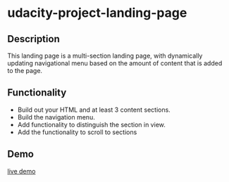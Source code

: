# udacity-project-landing-page

## Description
This landing page is a multi-section landing page, with dynamically updating navigational menu based on the amount of content that is added to the page.

## Functionality
- Build out your HTML and at least 3 content sections.
- Build the navigation menu. 
- Add functionality to distinguish the section in view.
- Add the functionality to scroll to sections

## Demo
[live demo](https://joshuaadu.github.io/udacity-project-landing-page/)